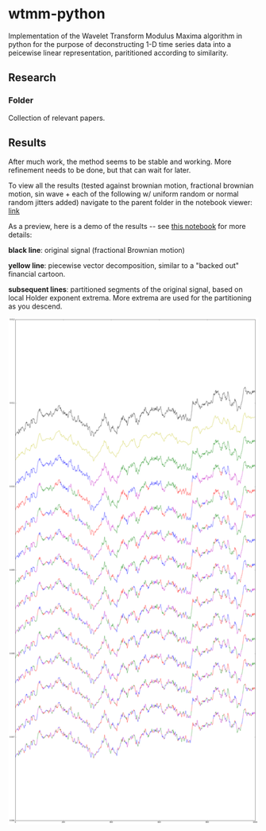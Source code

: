 wtmm-python
===========

Implementation of the Wavelet Transform Modulus Maxima algorithm in python for the purpose of deconstructing 1-D time series data into a peicewise linear representation, parititioned according to similarity.

## Research

### Folder 

Collection of relevant papers.

## Results

After much work, the method seems to be stable and working. More refinement needs to be done, but that can wait for later. 

To view all the results (tested against brownian motion, fractional brownian motion, sin wave + each of the following w/ uniform random or normal random jitters added) navigate to the parent folder in the notebook viewer: [link](http://nbviewer.ipython.org/github/buckie/wtmm-python/tree/master/notebooks/)

As a preview, here is a demo of the results -- see [this notebook](http://nbviewer.ipython.org/github/buckie/wtmm-python/blob/master/notebooks/scipy%20approach.ipynb) for more details:

**black line**: original signal (fractional Brownian motion)

**yellow line**: piecewise vector decomposition, similar to a "backed out" financial cartoon.

**subsequent lines**: partitioned segments of the original signal, based on local Holder exponent extrema. More extrema are used for the partitioning as you descend.

![Demo of Partitioning](https://github.com/buckie/wtmm-python/raw/master/notebooks/clustering_demo.png)

